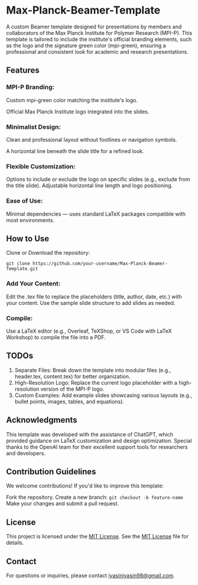 # Max-Planck-Beamer-Template

A custom Beamer template designed for presentations by members and collaborators of the Max Planck Institute for Polymer Research (MPI-P). This template is tailored to include the institute's official branding elements, such as the logo and the signature green color (mpi-green), ensuring a professional and consistent look for academic and research presentations.

## Features
### MPI-P Branding:

Custom mpi-green color matching the institute's logo.

Official Max Planck Institute logo integrated into the slides.

### Minimalist Design:
Clean and professional layout without footlines or navigation symbols.

A horizontal line beneath the slide title for a refined look.

### Flexible Customization:
Options to include or exclude the logo on specific slides (e.g., exclude from the title slide).
Adjustable horizontal line length and logo positioning.

### Ease of Use:
Minimal dependencies — uses standard LaTeX packages compatible with most environments.

## How to Use
Clone or Download the repository:

```git clone https://github.com/your-username/Max-Planck-Beamer-Template.git```

### Add Your Content:
Edit the .tex file to replace the placeholders (title, author, date, etc.) with your content.
Use the sample slide structure to add slides as needed.

### Compile:
Use a LaTeX editor (e.g., Overleaf, TeXShop, or VS Code with LaTeX Workshop) to compile the file into a PDF.


## TODOs
1. Separate Files:
Break down the template into modular files (e.g., header.tex, content.tex) for better organization.
2. High-Resolution Logo:
Replace the current logo placeholder with a high-resolution version of the MPI-P logo.
3. Custom Examples:
Add example slides showcasing various layouts (e.g., bullet points, images, tables, and equations).

## Acknowledgments
This template was developed with the assistance of ChatGPT, which provided guidance on LaTeX customization and design optimization. Special thanks to the OpenAI team for their excellent support tools for researchers and developers.

## Contribution Guidelines
We welcome contributions! If you'd like to improve this template:

Fork the repository.
Create a new branch:
```git checkout -b feature-name```
Make your changes and submit a pull request.

## License
This project is licensed under the [MIT License](LICENSE). See the [MIT License](LICENSE) file for details.

## Contact
For questions or inquiries, please contact [iyasiniyasin98@gmail.com](mailto:iyasiniyasin98@gmail.com).
